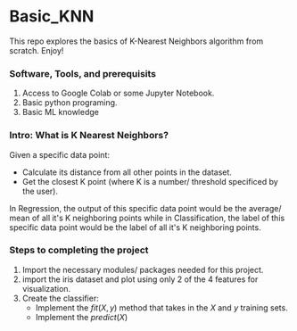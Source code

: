 # Basic_KNN
This repo explores the basics of K-Nearest Neighbors algorithm from scratch. Enjoy!

### Software, Tools, and prerequisits
1. Access to Google Colab or some Jupyter Notebook.
2. Basic python programing.
3. Basic ML knowledge

### Intro: What is K Nearest Neighbors?
Given a specific data point:

* Calculate its distance from all other points in the dataset.
* Get the closest K point (where K is a number/ threshold specificed by the user).

In Regression, the output of this specific data point would be the average/ mean of all it's K neighboring points while in Classification, the label of this specific data point would be the label of all it's K neighboring points.

### Steps to completing the project
1. Import the necessary modules/ packages needed for this project.
2. import the iris dataset and plot using only 2 of the 4 features for visualization.
3. Create the classifier:
    * Implement the $fit(X, y)$ method that takes in the $X$ and $y$ training sets.
    * Implement the $predict(X)$